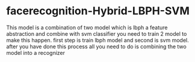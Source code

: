 # facerecognition-Hybrid-LBPH-SVM
This model is a combination of two model which is lbph a feature abstraction and combine with svm classifier
you need to train 2 model to make this happen. first step is train lbph model and second is svm model.
after you have done this process all you need to do is combining the two model into a recognizer
